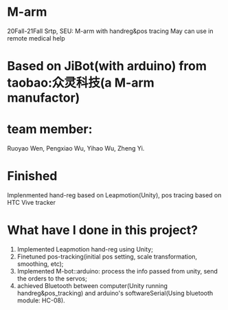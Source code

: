# M-arm
20Fall-21Fall Srtp, SEU: M-arm with handreg&amp;pos tracing
May can use in remote medical help
# Based on JiBot(with arduino) from taobao:众灵科技(a M-arm manufactor)

# team member: 
Ruoyao Wen, Pengxiao Wu, Yihao Wu, Zheng Yi.

# Finished
Implenmented hand-reg based on Leapmotion(Unity), pos tracing based on HTC Vive tracker

# What have I done in this project?
1. Implemented Leapmotion hand-reg using Unity;
3. Finetuned pos-tracking(initial pos setting, scale transformation, smoothing, etc);
4. Implemented M-bot::arduino: process the info passed from unity, send the orders to the servos;
5. achieved Bluetooth between computer(Unity running handreg&pos_tracking) and arduino's softwareSerial(Using bluetooth module: HC-08).

